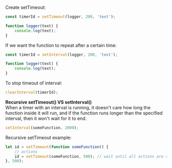 Create setTimeout:
```js
const timerId = setTimeout(logger, 200, 'text');

function logger(text) {
    console.log(text);
}
```

If we want the function to repeat after a certain time:
```js
const timerId = setInterval(logger, 200, 'text');

function logger(text) {
    console.log(text);
}
```

To stop timeout of interval:
```js
clearInterval(timerId);
```

**Recursive setTimeout() VS setInterval()**  
When a timer with an interval is running, it doesn't care how long the function inside it will run, and if the function runs longer than the specified interval, then it won't wait for it to end.
```js
setInterval(someFunction, 2000);
```

Recursive setTimeout example:
```js
let id = setTimeout(function someFunction() {
    // actions
    id = setTimeout(someFunction, 500); // wait until all actions are completed
}, 500);
```